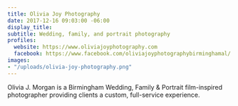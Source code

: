```yaml
---
title: Olivia Joy Photography
date: 2017-12-16 09:03:00 -06:00
display_title: 
subtitle: Wedding, family, and portrait photography
profiles:
  website: https://www.oliviajoyphotography.com
  facebook: https://www.facebook.com/oliviajoyphotographybirminghamal/
images:
- "/uploads/olivia-joy-photography.png"
---
```


Olivia J. Morgan is a Birmingham Wedding, Family & Portrait film-inspired photographer providing clients a custom, full-service experience.